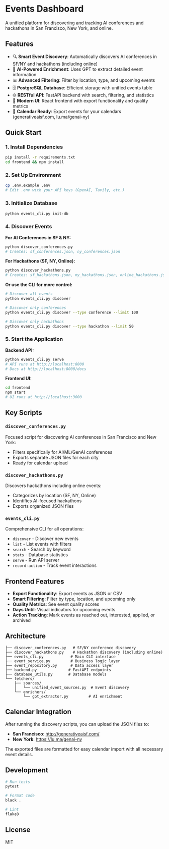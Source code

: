 # Events Dashboard

A unified platform for discovering and tracking AI conferences and hackathons in San Francisco, New York, and online.

## Features

- 🔍 **Smart Event Discovery**: Automatically discovers AI conferences in SF/NY and hackathons (including online)
- 🤖 **AI-Powered Enrichment**: Uses GPT to extract detailed event information
- 📊 **Advanced Filtering**: Filter by location, type, and upcoming events
- 🗄️ **PostgreSQL Database**: Efficient storage with unified events table
- 🌐 **RESTful API**: FastAPI backend with search, filtering, and statistics
- 🎨 **Modern UI**: React frontend with export functionality and quality metrics
- 📅 **Calendar Ready**: Export events for your calendars (generativeaisf.com, lu.ma/genai-ny)

## Quick Start

### 1. Install Dependencies
```bash
pip install -r requirements.txt
cd frontend && npm install
```

### 2. Set Up Environment
```bash
cp .env.example .env
# Edit .env with your API keys (OpenAI, Tavily, etc.)
```

### 3. Initialize Database
```bash
python events_cli.py init-db
```

### 4. Discover Events

**For AI Conferences in SF & NY:**
```bash
python discover_conferences.py
# Creates: sf_conferences.json, ny_conferences.json
```

**For Hackathons (SF, NY, Online):**
```bash
python discover_hackathons.py
# Creates: sf_hackathons.json, ny_hackathons.json, online_hackathons.json
```

**Or use the CLI for more control:**
```bash
# Discover all events
python events_cli.py discover

# Discover only conferences
python events_cli.py discover --type conference --limit 100

# Discover only hackathons
python events_cli.py discover --type hackathon --limit 50
```

### 5. Start the Application

**Backend API:**
```bash
python events_cli.py serve
# API runs at http://localhost:8000
# Docs at http://localhost:8000/docs
```

**Frontend UI:**
```bash
cd frontend
npm start
# UI runs at http://localhost:3000
```

## Key Scripts

### `discover_conferences.py`
Focused script for discovering AI conferences in San Francisco and New York:
- Filters specifically for AI/ML/GenAI conferences
- Exports separate JSON files for each city
- Ready for calendar upload

### `discover_hackathons.py`
Discovers hackathons including online events:
- Categorizes by location (SF, NY, Online)
- Identifies AI-focused hackathons
- Exports organized JSON files

### `events_cli.py`
Comprehensive CLI for all operations:
- `discover` - Discover new events
- `list` - List events with filters
- `search` - Search by keyword
- `stats` - Database statistics
- `serve` - Run API server
- `record-action` - Track event interactions

## Frontend Features

- **Export Functionality**: Export events as JSON or CSV
- **Smart Filtering**: Filter by type, location, and upcoming only
- **Quality Metrics**: See event quality scores
- **Days Until**: Visual indicators for upcoming events
- **Action Tracking**: Mark events as reached out, interested, applied, or archived

## Architecture

```
├── discover_conferences.py   # SF/NY conference discovery
├── discover_hackathons.py    # Hackathon discovery (including online)
├── events_cli.py            # Main CLI interface
├── event_service.py         # Business logic layer
├── event_repository.py      # Data access layer
├── backend.py              # FastAPI endpoints
├── database_utils.py       # Database models
└── fetchers/
    ├── sources/
    │   └── unified_event_sources.py  # Event discovery
    └── enrichers/
        └── gpt_extractor.py         # AI enrichment
```

## Calendar Integration

After running the discovery scripts, you can upload the JSON files to:
- **San Francisco**: http://generativeaisf.com/
- **New York**: https://lu.ma/genai-ny

The exported files are formatted for easy calendar import with all necessary event details.

## Development

```bash
# Run tests
pytest

# Format code
black .

# Lint
flake8
```

## License

MIT
